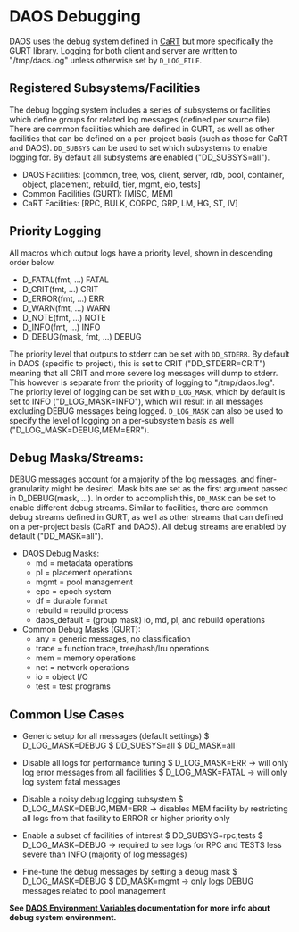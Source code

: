 # DAOS Debugging

DAOS uses the debug system defined in [CaRT](https://github.com/daos-stack/cart)
but more specifically the GURT library. Logging for both client and server are
written to "/tmp/daos.log" unless otherwise set by `D_LOG_FILE`.

## Registered Subsystems/Facilities

The debug logging system includes a series of subsystems or facilities which
define groups for related log messages (defined per source file). There are
common facilities which are defined in GURT, as well as other facilities that
can be defined on a per-project basis (such as those for CaRT and DAOS).
`DD_SUBSYS` can be used to set which subsystems to enable logging for. By
default all subsystems are enabled ("DD_SUBSYS=all").
- DAOS Facilities: [common, tree, vos, client, server, rdb, pool, container,
		    object, placement, rebuild, tier, mgmt, eio, tests]
- Common Facilities (GURT): [MISC, MEM]
- CaRT Facilities: [RPC, BULK, CORPC, GRP, LM, HG, ST, IV]

## Priority Logging

All macros which output logs have a priority level, shown in descending order
below.
- D_FATAL(fmt, ...)		FATAL
- D_CRIT(fmt, ...)		CRIT
- D_ERROR(fmt, ...)		ERR
- D_WARN(fmt, ...)		WARN
- D_NOTE(fmt, ...)		NOTE
- D_INFO(fmt, ...)		INFO
- D_DEBUG(mask, fmt, ...)	DEBUG

The priority level that outputs to stderr can be set with `DD_STDERR`. By
default in DAOS (specific to project), this is set to CRIT ("DD_STDERR=CRIT")
meaning that all CRIT and more severe log messages will dump to stderr. This
however is separate from the priority of logging to "/tmp/daos.log". The
priority level of logging can be set with `D_LOG_MASK`, which by default is set
to INFO ("D_LOG_MASK=INFO"), which will result in all messages excluding DEBUG
messages being logged. `D_LOG_MASK` can also be used to specify the level of
logging on a per-subsystem basis as well ("D_LOG_MASK=DEBUG,MEM=ERR").

## Debug Masks/Streams:

DEBUG messages account for a majority of the log messages, and finer-granularity
might be desired. Mask bits are set as the first argument passed in
D_DEBUG(mask, ...). In order to accomplish this, `DD_MASK` can be set to enable
different debug streams. Similar to facilities, there are common debug streams
defined in GURT, as well as other streams that can defined on a per-project
basis (CaRT and DAOS). All debug streams are enabled by default ("DD_MASK=all").
- DAOS Debug Masks:
	- md = metadata operations
	- pl = placement operations
	- mgmt = pool management
	- epc = epoch system
	- df = durable format
	- rebuild = rebuild process
	- daos_default = (group mask) io, md, pl, and rebuild operations
- Common Debug Masks (GURT):
	- any = generic messages, no classification
	- trace = function trace, tree/hash/lru operations
	- mem = memory operations
	- net = network operations
	- io = object I/O
	- test = test programs

## Common Use Cases

- Generic setup for all messages (default settings)
	$ D_LOG_MASK=DEBUG
	$ DD_SUBSYS=all
	$ DD_MASK=all

- Disable all logs for performance tuning
	$ D_LOG_MASK=ERR -> will only log error messages from all facilities
	$ D_LOG_MASK=FATAL -> will only log system fatal messages

- Disable a noisy debug logging subsystem
	$ D_LOG_MASK=DEBUG,MEM=ERR -> disables MEM facility by restricting all
	logs from that facility to ERROR or higher priority only

- Enable a subset of facilities of interest
	$ DD_SUBSYS=rpc,tests
	$ D_LOG_MASK=DEBUG -> required to see logs for RPC and TESTS less severe
	than INFO (majority of log messages)

- Fine-tune the debug messages by setting a debug mask
	$ D_LOG_MASK=DEBUG
	$ DD_MASK=mgmt -> only logs DEBUG messages related to pool management

**See [DAOS Environment Variables](./environ.md) documentation for more info
about debug system environment.**
